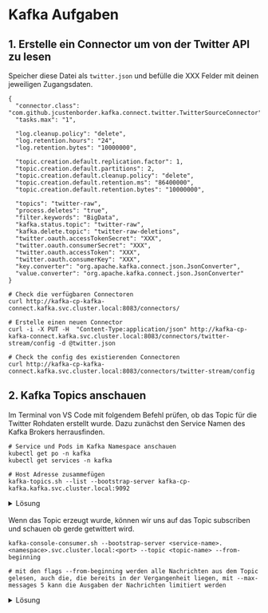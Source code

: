 # Kafka Aufgaben

## 1. Erstelle ein Connector um von der Twitter API zu lesen

Speicher diese Datei als `twitter.json` und befülle die XXX Felder mit deinen jeweiligen Zugangsdaten. <br>

```
{
  "connector.class": "com.github.jcustenborder.kafka.connect.twitter.TwitterSourceConnector",
  "tasks.max": "1",
  
  "log.cleanup.policy": "delete", 
  "log.retention.hours": "24",
  "log.retention.bytes": "10000000",

  "topic.creation.default.replication.factor": 1,  
  "topic.creation.default.partitions": 2,  
  "topic.creation.default.cleanup.policy": "delete",  
  "topic.creation.default.retention.ms": "86400000",
  "topic.creation.default.retention.bytes": "10000000",

  "topics": "twitter-raw",    
  "process.deletes": "true",
  "filter.keywords": "BigData",
  "kafka.status.topic": "twitter-raw",
  "kafka.delete.topic": "twitter-raw-deletions",
  "twitter.oauth.accessTokenSecret": "XXX",
  "twitter.oauth.consumerSecret": "XXX",
  "twitter.oauth.accessToken": "XXX",
  "twitter.oauth.consumerKey": "XXX",
  "key.converter": "org.apache.kafka.connect.json.JsonConverter",
  "value.converter": "org.apache.kafka.connect.json.JsonConverter"
}

```

```
# Check die verfügbaren Connectoren
curl http://kafka-cp-kafka-connect.kafka.svc.cluster.local:8083/connectors/

# Erstelle einen neuen Connector
curl -i -X PUT -H  "Content-Type:application/json" http://kafka-cp-kafka-connect.kafka.svc.cluster.local:8083/connectors/twitter-stream/config -d @twitter.json

# Check the config des existierenden Connectoren 
curl http://kafka-cp-kafka-connect.kafka.svc.cluster.local:8083/connectors/twitter-stream/config
```

## 2.  Kafka Topics anschauen

Im Terminal von VS Code mit folgendem Befehl prüfen, ob das Topic für die Twitter Rohdaten erstellt wurde.
Dazu zunächst den Service Namen des Kafka Brokers herrausfinden.

```
# Service und Pods im Kafka Namespace anschauen
kubectl get po -n kafka
kubectl get services -n kafka

# Host Adresse zusammefügen
kafka-topics.sh --list --bootstrap-server kafka-cp-kafka.kafka.svc.cluster.local:9092
```
<details>
<summary>Lösung</summary>
<p>

```
kafka-topics.sh --list --bootstrap-server kafka-cp-kafka.kafka.svc.cluster.local:9092
```

</p>
</details> <br>
Wenn das Topic erzeugt wurde, können wir uns auf das Topic subscriben und schauen ob gerde getwittert wird.

```
kafka-console-consumer.sh --bootstrap-server <service-name>.<namespace>.svc.cluster.local:<port> --topic <topic-name> --from-beginning

# mit den flags --from-beginning werden alle Nachrichten aus dem Topic gelesen, auch die, die bereits in der Vergangenheit liegen, mit --max-messages 5 kann die Ausgaben der Nachrichten limitiert werden
```

<details>
<summary>Lösung</summary>
<p>

```
kafka-console-consumer.sh --bootstrap-server kafka-cp-kafka.kafka.svc.cluster.local:9092 --topic twitter-raw --from-beginning --max-messages 5
```

<details>
<summary>Lösung</summary>
<p>


## 3. Mikroservice App zur Reduzierung der Twitter Rohdaten starten

Erstelle ein Topic in den verarbeitete Daten gespeichert werden können mit folgenden Konfugurationen:

```
name: twitter-table
partition: 2
replication: 2
retention-time: 86400000 (1 Tag in ms)
cleanup policy: delete
retention-bytes: 10000000
```

```
kafka-topics.sh --create --bootstrap-server <service-name>.<namespace>.svc.cluster.local:<port> --topic <topic-name> --partitions <partition-number> --replication-factor <replication-number> --config retention.ms=<retention-time> --config cleanup.policy=<policy> --config retention.bytes=<retention-bytes>
```


<details>
<summary>Lösung</summary>
<p>

```
kafka-topics.sh --create --bootstrap-server kafka-cp-kafka.kafka.svc.cluster.local:9092 --topic twitter-table --partitions 2 --replication-factor 2 --config retention.ms=86400000 --config cleanup.policy=delete --config retention.bytes=10000000
```

</p>
</details>
<br>

Schau ob das Topic richtig erstellt wurde.<br>

```
kafka-topics.sh --list --bootstrap-server <service-name>.<namespace>.svc.cluster.local:<port>

# checke ob die Konfigurationen funktioniert haben
kafka-topics.sh --describe --bootstrap-server <service-name>.<namespace>.svc.cluster.local:<port> --topic <topic-name>
```

<details>
<summary>Lösung</summary>
<p>

```
kafka-topics.sh --list --bootstrap-server kafka-cp-kafka.kafka.svc.cluster.local:9092

kafka-topics.sh --describe --topic twitter-table --bootstrap-server kafka-cp-kafka.kafka.svc.cluster.local:9092
```

</p>
</details>
<br>


Schau den Code an, was der macht `exercices/3_Kafka/Stream-Mikroservice/twitter_data_converter.py`.


Pod/Deployment mit diesem Code starten.<br>

```
kubectl apply -f pod_twitter_data_converter.yaml
```

Checke ob Pod läuft. (Logs)<br>


```
kubectl get pod -n <namespace>

kubectl logs <pod-name> -n <namespace> -f

# -f gibt fortlaufend die logs aus
```

<details>
<summary>Lösung</summary>
<p>

```
# Pod finden
kubectl get pod -n kafka

# logs auslesen
kubectl logs twitter-stream-converter -n kafka -f
```

</p>
</details>
<br>

Checke ob Daten in Target Topic ankommen.<br>

```
kafka-console-consumer.sh --bootstrap-server <service-name>.<namespace>.svc.cluster.local:<port> --topic <topic-name> --from-beginning
```

<details>
<summary>Lösung</summary>
<p>

```
kafka-console-consumer.sh --bootstrap-server kafka-cp-kafka.kafka.svc.cluster.local:9092 --topic twitter-table --from-beginning --max-messages 5
```

</p>
</details>
<br>
